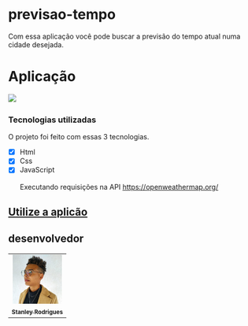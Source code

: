 # previsao-tempo
Com essa aplicação você pode buscar a previsão do tempo atual numa cidade desejada.

# Aplicação

<img height="350" src="https://github.com/stanley-rodrigues/previsao-tempo/blob/main/assets/mobile.gif?raw=true" />




### Tecnologias utilizadas

O projeto foi feito com essas 3 tecnologias.

- [x] Html
- [x] Css
- [x] JavaScript<br><br>
 Executando requisições na API <a target="_blank">https://openweathermap.org/</a>

 ## <a href="https://previsaoagora.netlify.app/" target="_blank">Utilize a aplicão</a>

##  desenvolvedor

<table>
  <tr>
    <td align="center">
      <a href="https://www.linkedin.com/in/stanley-rodrigues/">
        <img src="https://github.com/stanley-rodrigues/easy-shopping-pag-responsiva/raw/master/assets/eu.jpeg?raw=true" width="100px;" alt="Foto de Stanley Rodrigues"/><br>
        <sub>
          <b>Stanley Rodrigues</b>
        </sub>
      </a>
    </td>
  </tr>
</table>
